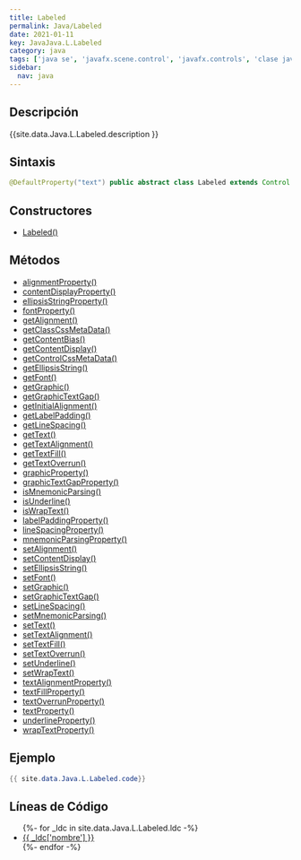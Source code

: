 ```yaml
---
title: Labeled
permalink: Java/Labeled
date: 2021-01-11
key: JavaJava.L.Labeled
category: java
tags: ['java se', 'javafx.scene.control', 'javafx.controls', 'clase java', 'JavaFX 2.0']
sidebar: 
  nav: java
---
```


## Descripción
{{site.data.Java.L.Labeled.description }}

## Sintaxis
~~~java
@DefaultProperty("text") public abstract class Labeled extends Control
~~~

## Constructores
* [Labeled()](/Java/Labeled/Labeled/)

## Métodos
* [alignmentProperty()](/Java/Labeled/alignmentProperty)
* [contentDisplayProperty()](/Java/Labeled/contentDisplayProperty)
* [ellipsisStringProperty()](/Java/Labeled/ellipsisStringProperty)
* [fontProperty()](/Java/Labeled/fontProperty)
* [getAlignment()](/Java/Labeled/getAlignment)
* [getClassCssMetaData()](/Java/Labeled/getClassCssMetaData)
* [getContentBias()](/Java/Labeled/getContentBias)
* [getContentDisplay()](/Java/Labeled/getContentDisplay)
* [getControlCssMetaData()](/Java/Labeled/getControlCssMetaData)
* [getEllipsisString()](/Java/Labeled/getEllipsisString)
* [getFont()](/Java/Labeled/getFont)
* [getGraphic()](/Java/Labeled/getGraphic)
* [getGraphicTextGap()](/Java/Labeled/getGraphicTextGap)
* [getInitialAlignment()](/Java/Labeled/getInitialAlignment)
* [getLabelPadding()](/Java/Labeled/getLabelPadding)
* [getLineSpacing()](/Java/Labeled/getLineSpacing)
* [getText()](/Java/Labeled/getText)
* [getTextAlignment()](/Java/Labeled/getTextAlignment)
* [getTextFill()](/Java/Labeled/getTextFill)
* [getTextOverrun()](/Java/Labeled/getTextOverrun)
* [graphicProperty()](/Java/Labeled/graphicProperty)
* [graphicTextGapProperty()](/Java/Labeled/graphicTextGapProperty)
* [isMnemonicParsing()](/Java/Labeled/isMnemonicParsing)
* [isUnderline()](/Java/Labeled/isUnderline)
* [isWrapText()](/Java/Labeled/isWrapText)
* [labelPaddingProperty()](/Java/Labeled/labelPaddingProperty)
* [lineSpacingProperty()](/Java/Labeled/lineSpacingProperty)
* [mnemonicParsingProperty()](/Java/Labeled/mnemonicParsingProperty)
* [setAlignment()](/Java/Labeled/setAlignment)
* [setContentDisplay()](/Java/Labeled/setContentDisplay)
* [setEllipsisString()](/Java/Labeled/setEllipsisString)
* [setFont()](/Java/Labeled/setFont)
* [setGraphic()](/Java/Labeled/setGraphic)
* [setGraphicTextGap()](/Java/Labeled/setGraphicTextGap)
* [setLineSpacing()](/Java/Labeled/setLineSpacing)
* [setMnemonicParsing()](/Java/Labeled/setMnemonicParsing)
* [setText()](/Java/Labeled/setText)
* [setTextAlignment()](/Java/Labeled/setTextAlignment)
* [setTextFill()](/Java/Labeled/setTextFill)
* [setTextOverrun()](/Java/Labeled/setTextOverrun)
* [setUnderline()](/Java/Labeled/setUnderline)
* [setWrapText()](/Java/Labeled/setWrapText)
* [textAlignmentProperty()](/Java/Labeled/textAlignmentProperty)
* [textFillProperty()](/Java/Labeled/textFillProperty)
* [textOverrunProperty()](/Java/Labeled/textOverrunProperty)
* [textProperty()](/Java/Labeled/textProperty)
* [underlineProperty()](/Java/Labeled/underlineProperty)
* [wrapTextProperty()](/Java/Labeled/wrapTextProperty)

## Ejemplo
~~~java
{{ site.data.Java.L.Labeled.code}}
~~~

## Líneas de Código
<ul>
{%- for _ldc in site.data.Java.L.Labeled.ldc -%}
   <li>
       <a href="{{_ldc['url'] }}">{{ _ldc['nombre'] }}</a>
   </li>
{%- endfor -%}
</ul>
